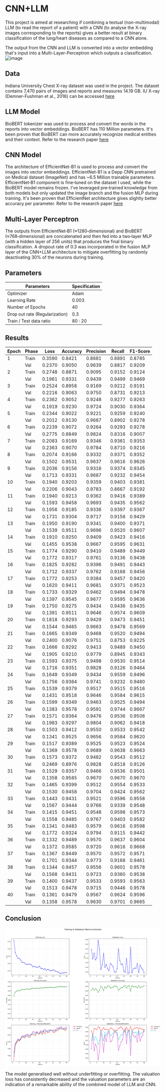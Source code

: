 # CNN+LLM
This project is aimed at researching if combining a textual (non-multimodal) LLM (to read the report of a patient) with a CNN (to analyse the X-ray images corresponding to the reports) gives a better result at binary classification of the lung/heart diseases as compared to a CNN alone.

The output from the CNN and LLM is converted into a vector embedding that's input into a Multi-Layer-Perceptron which outputs a classification.
![image](https://github.com/user-attachments/assets/3157fcbe-2f1f-46d5-94db-3fcc2f9a7077)


## Data
Indiana University Chest X-ray dataset was used in the project.
The dataset contains 7,470 pairs of images and reports and measures 14.19 GB.
IU X-ray (Demner-Fushman et al., 2016) can be accessed [here](https://www.kaggle.com/datasets/raddar/chest-xrays-indiana-university)

## LLM Model

BioBERT tokenizer was used to process and convert the words in the reports into vector embeddings. BioBERT has 110 Million parameters.
It's been proven that BioBERT can more accurately recognize medical entities and their context. Refer to the research paper [here](https://arxiv.org/abs/1901.08746#:~:text=the%20same%20architecture%20across%20tasks%2C,analysis%20results%20show%20that%20pre)

## CNN Model

The architecture of EfficientNet-B1 is used to process and convert the images into vector embeddings. EfficientNet-B1 is a Depp CNN pretrained on Medical dataset (ImageNet) and has ~6.5 Million trainable parameters. EfficientNet‑B1 component is fine‑tuned on the dataset I used, while the BioBERT model remains frozen. I've leveraged pre‑trained knowledge from both models but only updated the image branch and the fusion MLP during training. It's been proven that EfficientNet architecture gives slightly better accuracy per parameter. Refer to the research paper [here](https://arxiv.org/pdf/1905.11946)

## Multi-Layer Perceptron

The outputs from EfficientNet‑B1 (≈1280‑dimensional) and BioBERT (≈768‑dimensional) are concatenated and then fed into a two‑layer MLP (with a hidden layer of 256 units) that produces the final binary classification.
A dropout rate of 0.3 was incorporated in the fusion MLP layer of the CNN+LLM architecture to mitigate overfitting by randomly deactivating 30% of the neurons during training.

## Parameters

| Parameters | Specification |
| --- | --- |
| Optimizer | Adam |
| Learning Rate | 0.003 |
| Number of Epochs | 40 |
| Drop out rate (Regularization) | 0.3 |
| Train / Test data ratio | 80 : 20 |

## Results

| Epoch | Phase | Loss    | Accuracy | Precision | Recall  | F1-Score |
|-------|-------|---------|----------|-----------|---------|----------|
| 1     | Train | 0.3590  | 0.8421   | 0.8681    | 0.8891  | 0.8785   |
|       | Val   | 0.2370  | 0.9050   | 0.9639    | 0.8817  | 0.9209   |
| 2     | Train | 0.2748  | 0.8871   | 0.9095    | 0.9152  | 0.9124   |
|       | Val   | 0.1961  | 0.9331   | 0.9439    | 0.9499  | 0.9469   |
| 3     | Train | 0.2524  | 0.8958   | 0.9169    | 0.9212  | 0.9191   |
|       | Val   | 0.2216  | 0.9063   | 0.9750    | 0.8731  | 0.9213   |
| 4     | Train | 0.2362  | 0.9052   | 0.9248    | 0.9277  | 0.9263   |
|       | Val   | 0.1919  | 0.9230   | 0.9724    | 0.9030  | 0.9364   |
| 5     | Train | 0.2344  | 0.9022   | 0.9221    | 0.9259  | 0.9240   |
|       | Val   | 0.2012  | 0.9130   | 0.9687    | 0.8902  | 0.9278   |
| 6     | Train | 0.2239  | 0.9072   | 0.9264    | 0.9293  | 0.9278   |
|       | Val   | 0.2775  | 0.8849   | 0.9824    | 0.8316  | 0.9007   |
| 7     | Train | 0.2083  | 0.9169   | 0.9346    | 0.9361  | 0.9353   |
|       | Val   | 0.2363  | 0.9070   | 0.9784    | 0.8710  | 0.9216   |
| 8     | Train | 0.2074  | 0.9166   | 0.9332    | 0.9371  | 0.9352   |
|       | Val   | 0.1502  | 0.9531   | 0.9637    | 0.9616  | 0.9626   |
| 9     | Train | 0.2036  | 0.9156   | 0.9316    | 0.9374  | 0.9345   |
|       | Val   | 0.1713  | 0.9331   | 0.9687    | 0.9232  | 0.9454   |
| 10    | Train | 0.1940  | 0.9203   | 0.9359    | 0.9403  | 0.9381   |
|       | Val   | 0.2206  | 0.9043   | 0.9783    | 0.8667  | 0.9192   |
| 11    | Train | 0.1940  | 0.9213   | 0.9362    | 0.9416  | 0.9389   |
|       | Val   | 0.1593  | 0.9458   | 0.9693    | 0.9435  | 0.9562   |
| 12    | Train | 0.1956  | 0.9185   | 0.9336    | 0.9397  | 0.9367   |
|       | Val   | 0.1731  | 0.9304   | 0.9717    | 0.9158  | 0.9429   |
| 13    | Train | 0.1950  | 0.9190   | 0.9341    | 0.9400  | 0.9371   |
|       | Val   | 0.1539  | 0.9511   | 0.9696    | 0.9520  | 0.9607   |
| 14    | Train | 0.1910  | 0.9250   | 0.9409    | 0.9423  | 0.9416   |
|       | Val   | 0.1455  | 0.9538   | 0.9667    | 0.9595  | 0.9631   |
| 15    | Train | 0.1774  | 0.9290   | 0.9410    | 0.9489  | 0.9449   |
|       | Val   | 0.1772  | 0.9317   | 0.9761    | 0.9136  | 0.9438   |
| 16    | Train | 0.1825  | 0.9282   | 0.9396    | 0.9491  | 0.9443   |
|       | Val   | 0.1712  | 0.9337   | 0.9762    | 0.9168  | 0.9456   |
| 17    | Train | 0.1772  | 0.9253   | 0.9384    | 0.9457  | 0.9420   |
|       | Val   | 0.1620  | 0.9411   | 0.9681    | 0.9371  | 0.9523   |
| 18    | Train | 0.1733  | 0.9329   | 0.9462    | 0.9494  | 0.9478   |
|       | Val   | 0.1397  | 0.9545   | 0.9677    | 0.9595  | 0.9636   |
| 19    | Train | 0.1750  | 0.9275   | 0.9434    | 0.9436  | 0.9435   |
|       | Val   | 0.1391  | 0.9511   | 0.9646    | 0.9574  | 0.9609   |
| 20    | Train | 0.1818  | 0.9293   | 0.9429    | 0.9473  | 0.9451   |
|       | Val   | 0.1544  | 0.9465   | 0.9663    | 0.9478  | 0.9569   |
| 21    | Train | 0.1665  | 0.9349   | 0.9468    | 0.9520  | 0.9494   |
|       | Val   | 0.2400  | 0.9076   | 0.9751    | 0.8753  | 0.9225   |
| 22    | Train | 0.1666  | 0.9292   | 0.9413    | 0.9489  | 0.9450   |
|       | Val   | 0.1905  | 0.9210   | 0.9779    | 0.8945  | 0.9343   |
| 23    | Train | 0.1593  | 0.9375   | 0.9498    | 0.9530  | 0.9514   |
|       | Val   | 0.1716  | 0.9351   | 0.9828    | 0.9126  | 0.9464   |
| 24    | Train | 0.1649  | 0.9349   | 0.9434    | 0.9559  | 0.9496   |
|       | Val   | 0.1756  | 0.9364   | 0.9741    | 0.9232  | 0.9480   |
| 25    | Train | 0.1539  | 0.9379   | 0.9517    | 0.9515  | 0.9516   |
|       | Val   | 0.1431  | 0.9518   | 0.9646    | 0.9584  | 0.9615   |
| 26    | Train | 0.1599  | 0.9349   | 0.9463    | 0.9525  | 0.9494   |
|       | Val   | 0.1383  | 0.9578   | 0.9591    | 0.9744  | 0.9667   |
| 27    | Train | 0.1571  | 0.9364   | 0.9476    | 0.9536  | 0.9506   |
|       | Val   | 0.1983  | 0.9297   | 0.9804    | 0.9062  | 0.9418   |
| 28    | Train | 0.1503  | 0.9412   | 0.9550    | 0.9533  | 0.9542   |
|       | Val   | 0.1341  | 0.9525   | 0.9656    | 0.9584  | 0.9620   |
| 29    | Train | 0.1517  | 0.9389   | 0.9525    | 0.9523  | 0.9524   |
|       | Val   | 0.1369  | 0.9578   | 0.9689    | 0.9638  | 0.9663   |
| 30    | Train | 0.1573  | 0.9372   | 0.9482    | 0.9543  | 0.9512   |
|       | Val   | 0.2469  | 0.8976   | 0.9828    | 0.8518  | 0.9126   |
| 31    | Train | 0.1529  | 0.9357   | 0.9466    | 0.9536  | 0.9501   |
|       | Val   | 0.1358  | 0.9585   | 0.9670    | 0.9670  | 0.9670   |
| 32    | Train | 0.1465  | 0.9399   | 0.9512    | 0.9554  | 0.9533   |
|       | Val   | 0.1530  | 0.9458   | 0.9704    | 0.9424  | 0.9562   |
| 33    | Train | 0.1443  | 0.9431   | 0.9521    | 0.9596  | 0.9558   |
|       | Val   | 0.1567  | 0.9444   | 0.9766    | 0.9339  | 0.9548   |
| 34    | Train | 0.1415  | 0.9451   | 0.9548    | 0.9598  | 0.9573   |
|       | Val   | 0.1558  | 0.9485   | 0.9767    | 0.9403  | 0.9582   |
| 35    | Train | 0.1341  | 0.9483   | 0.9579    | 0.9616  | 0.9598   |
|       | Val   | 0.1772  | 0.9324   | 0.9794    | 0.9115  | 0.9442   |
| 36    | Train | 0.1332  | 0.9489   | 0.9570    | 0.9637  | 0.9604   |
|       | Val   | 0.1372  | 0.9585   | 0.9720    | 0.9616  | 0.9668   |
| 37    | Train | 0.1367  | 0.9449   | 0.9570    | 0.9572  | 0.9571   |
|       | Val   | 0.1701  | 0.9344   | 0.9773    | 0.9168  | 0.9461   |
| 38    | Train | 0.1344  | 0.9457   | 0.9556    | 0.9601  | 0.9578   |
|       | Val   | 0.1568  | 0.9431   | 0.9723    | 0.9360  | 0.9538   |
| 39    | Train | 0.1400  | 0.9437   | 0.9533    | 0.9593  | 0.9563   |
|       | Val   | 0.1513  | 0.9478   | 0.9715    | 0.9446  | 0.9578   |
| 40    | Train | 0.1361  | 0.9479   | 0.9567    | 0.9624  | 0.9596   |
|       | Val   | 0.1358  | 0.9578   | 0.9630    | 0.9701  | 0.9665   |

## Conclusion

![Training Metrics](training_validation_metrics.png)

The model generalised well without underfitting or overfitting. The valuation loss has consistently decreased and the valuation parameters are an indication of a remarkable ability of the combined model of LLM and CNN.
